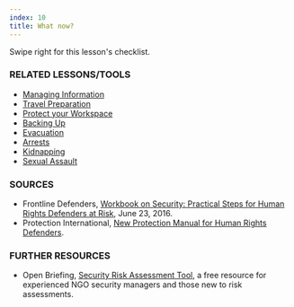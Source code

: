 ```yaml
---
index: 10
title: What now?
---
```

Swipe right for this lesson's checklist.

### RELATED LESSONS/TOOLS

*   [Managing Information](umbrella://lesson/managing-information)
*   [Travel Preparation](umbrella://lesson/backing-up)
*   [Protect your Workspace](umbrella://lesson/protect-your-workspace)
*   [Backing Up](umbrella://lesson/backing-up)
*   [Evacuation](umbrella://lesson/evacuation)
*   [Arrests](umbrella://lesson/arrests)
*   [Kidnapping](umbrella://lesson/kidnapping)
*   [Sexual Assault](umbrella://lesson/sexual-assault)

### SOURCES

* Frontline Defenders, [Workbook on Security: Practical Steps for Human Rights Defenders at Risk](https://www.frontlinedefenders.org/en/resource-publication/workbook-security-practical-steps-human-rights-defenders-risk), June 23, 2016.  
*  Protection International, [New Protection Manual for Human Rights Defenders](https://www.protectioninternational.org/en/node/1106).

### FURTHER RESOURCES

* Open Briefing, [Security Risk Assessment Tool](https://www.openbriefing.org/resources/security-risk-assessment-tool/), a free resource for experienced NGO security managers and those new to risk assessments.